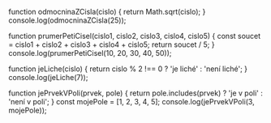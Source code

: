 function odmocninaZCisla(cislo) {
  return Math.sqrt(cislo);
}
console.log(odmocninaZCisla(25));

function prumerPetiCisel(cislo1, cislo2, cislo3, cislo4, cislo5) {
  const soucet = cislo1 + cislo2 + cislo3 + cislo4 + cislo5;
  return soucet / 5;
}
console.log(prumerPetiCisel(10, 20, 30, 40, 50));

function jeLiche(cislo) {
  return cislo % 2 !== 0 ? 'je liché' : 'není liché';
}
console.log(jeLiche(7));

function jePrvekVPoli(prvek, pole) {
  return pole.includes(prvek) ? 'je v poli' : 'není v poli';
}
const mojePole = [1, 2, 3, 4, 5];
console.log(jePrvekVPoli(3, mojePole));
